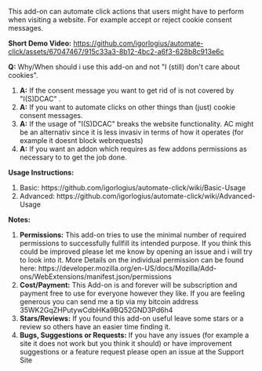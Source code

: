 This add-on can automate click actions that users might have to perform when visiting a website. For example accept or reject cookie consent messages.


<b>Short Demo Video:</b>
https://github.com/igorlogius/automate-click/assets/67047467/915c33a3-8b12-4bc2-a6f3-628b8c913e6c


<b>Q:</b> Why/When should i use this add-on and not "I (still) don't care about cookies".
<ol>
<li>
<b>A:</b> If the consent message you want to get rid of is not covered by "I(S)DCAC" .  
</li>
<li>
<b>A:</b> If you want to automate clicks on other things than (just) cookie consent messages. 
</li>
<li>
<b>A:</b> If the usage of "I(S)DCAC" breaks the website functionality. AC might be an alternativ since it is  less invasiv in terms of how it operates  (for example it doesnt  block webrequests) 
</li>
<li>
<b>A:</b> If you want an addon which requires as few addons permissions as necessary to to get the job done. 
</li>
</ol>

<b>Usage Instructions: </b>
<ol>
    <li>Basic: https://github.com/igorlogius/automate-click/wiki/Basic-Usage</li>
     <li>Advanced: https://github.com/igorlogius/automate-click/wiki/Advanced-Usage</li>
</ol>

<b>Notes:</b>
<ol>
    <li><b>Permissions:</b>
        This add-on tries to use the minimal number of required permissions to successfully fullfill its intended purpose.
        If you think this could be improved please let me know by opening an issue and i will try to look into it.
        More Details on the individual permission can be found here: https://developer.mozilla.org/en-US/docs/Mozilla/Add-ons/WebExtensions/manifest.json/permissions
    </li>
    <li><b>Cost/Payment:</b>
        This Add-on is and forever will be subscription and payment free to use for everyone however they like.
        If you are feeling generous you can send me a tip via my bitcoin address 35WK2GqZHPutywCdbHKa9BQ52GND3Pd6h4
    </li>
    <li><b>Stars/Reviews:</b>
        If you found this add-on useful leave some stars or a review so others have an  easier time finding it.
    </li>
    <li><b>Bugs, Suggestions or Requests:</b>
        If you have any issues (for example a site it does not work but you think it should) or have improvement suggestions or a feature request please open an issue at the Support Site
    </li>
</ol>

